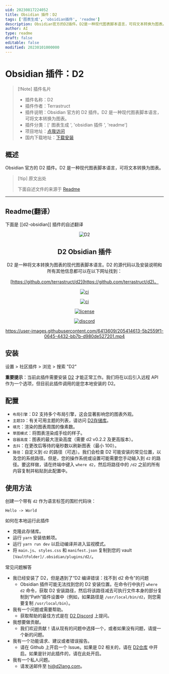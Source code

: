 ```yaml
---
uid: 20230817224052
title: Obsidian 插件：D2
tags: ['图表生成', 'obsidian插件', 'readme']
description: Obsidian官方的D2插件。D2是一种现代图表脚本语言，可将文本转换为图表。
author: AI
type: readme
draft: false
editable: false
modified: 20230101000000
---
```


# Obsidian 插件：D2

> [!Note] 插件名片
> - 插件名称：D2
> - 插件作者：Terrastruct
> - 插件说明：Obsidian 官方的 D2 插件。D2 是一种现代图表脚本语言，可将文本转换为图表。
> - 插件分类：[' 图表生成 ', 'obsidian 插件 ', 'readme']
> - 项目地址：[点我访问](https://github.com/terrastruct/d2-obsidian)
> - 国内下载地址：[下载安装](https://pkmer.cn/products/plugin/pluginMarket/?d2-obsidian)

## 概述

Obsidian 官方的 D2 插件。D2 是一种现代图表脚本语言，可将文本转换为图表。

> [!tip] 原文出处
>
>下面自述文件的来源于 [Readme](https://ghproxy.net/https://raw.githubusercontent.com/terrastruct/d2-obsidian/master/README.md)

---

## Readme(翻译）

下面是 [[d2-obsidian]] 插件的自述翻译

<div align="center">
  <img src="./docs/assets/banner.png" alt="D2" />
  <h2>
    D2 Obsidian 插件
  </h2>

D2 是一种将文本转换为图表的现代图表脚本语言。D2 的源代码以及安装说明和所有其他信息都可以在以下网址找到：

[https://github.com/terrastruct/d2](https://github.com/terrastruct/d2)。

[![ci](https://github.com/terrastruct/d2-obsidian/actions/workflows/ci.yml/badge.svg)](https://github.com/terrastruct/d2-obsidian/actions/workflows/ci.yml)

[![ci](https://github.com/terrastruct/d2-obsidian/actions/workflows/daily.yml/badge.svg)](https://github.com/terrastruct/d2-obsidian/actions/workflows/daily.yml)

[![license](https://img.shields.io/github/license/terrastruct/d2-obsidian?color=9cf)](./LICENSE.txt)

[![discord](https://img.shields.io/discord/1039184639652265985?label=discord)](https://discord.gg/NF6X8K4eDq)

<https://user-images.githubusercontent.com/6413609/205414613-5b2559f1-0645-4432-bb7b-d980de527201.mp4>

</div>

## 安装

设置 > 社区插件 > 浏览 > 搜索 "D2"

**重要提示**：当前此插件需要安装 [D2](https://github.com/terrastruct/d2) 才能正常工作。我们将在以后引入远程 API 作为一个选项，但目前此插件调用的是您本地安装的 D2。

## 配置

- `布局引擎`：D2 支持多个布局引擎，这会显著影响您的图表外观。
- `主题ID`：有关可用主题的列表，请访问 [D2存储库](https://github.com/terrastruct/d2/tree/master/d2themes)。
- `填充`：渲染的图表周围的像素数。
- `草图模式`：将图表渲染成手绘的样子。
- `容器高度`：图表的最大渲染高度（需要 d2 v0.2.2 及更高版本）。
- `去抖`：在更改后等待的毫秒数以刷新图表（最小 100）。
- `路径`：自定义到 `d2` 的路径（可选）。我们会检查 D2 可能安装的常见位置，以及您的系统路径。但是，您的操作系统或设置可能需要您手动输入到 `d2` 的路径。要这样做，请在终端中键入 `where d2`，然后将路径中的 `/d2` 之前的所有内容复制并粘贴到此配置中。

## 使用方法

创建一个带有 `d2` 作为语言标签的围栏代码块：

```d2
Hello -> World
```

如何在本地运行此插件

- 克隆此存储库。
- 运行 `yarn` 安装依赖项。
- 运行 `yarn run dev` 以启动编译并进入监视模式。
- 将 `main.js`、`styles.css` 和 `manifest.json` 复制到您的 vault `[VaultFolder]/.obsidian/plugins/d2/`。

常见问题解答

- 我已经安装了 D2，但是遇到了“D2 编译错误：找不到 d2 命令”的问题
  - Obsidian 插件可能无法找到您的 D2 安装位置。在命令行中执行 `where d2` 命令，获取 D2 安装路径，然后将该路径减去可执行文件本身的部分复制到“Path”插件设置中（例如，如果路径是 `/usr/local/bin/d2`，则您需要复制 `/usr/local/bin`）。
- 我有一个问题或需要帮助。
  - 获取帮助的最佳方式是在 [D2 Discord](https://discord.gg/NF6X8K4eDq) 上提问。
- 我想要做贡献。
  - 我们欢迎贡献！请从现有的问题中选择一个，或者如果没有问题，请提一个新的问题。
- 我有一个功能请求、建议或者错误报告。
  - 请在 Github 上开启一个 Issue。如果是 D2 相关的，请在 [D2仓库](https://github.com/terrastruct/d2) 中开启。如果是针对此插件的，请在此处开启。
- 我有一个私人问题。
  - 请发送邮件至 [hi@d2lang.com](hi@d2lang.com)。



